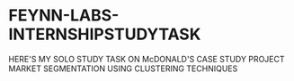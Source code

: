 # FEYNN-LABS-INTERNSHIPSTUDYTASK
HERE'S MY SOLO STUDY TASK ON  McDONALD'S CASE STUDY PROJECT 
MARKET SEGMENTATION USING CLUSTERING TECHNIQUES
